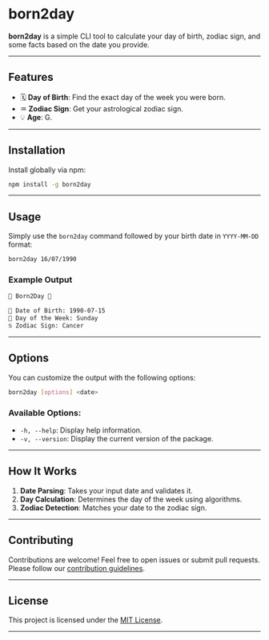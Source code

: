# born2day

**born2day** is a simple CLI tool to calculate your day of birth, zodiac sign, and some facts based on the date you provide.

---

## Features

- 🗓️ **Day of Birth**: Find the exact day of the week you were born.
- ♒ **Zodiac Sign**: Get your astrological zodiac sign.
- 💡 **Age**: G.

---

## Installation

Install globally via npm:

```bash
npm install -g born2day
```

---

## Usage

Simply use the `born2day` command followed by your birth date in `YYYY-MM-DD` format:

```bash
born2day 16/07/1990
```

### Example Output

```bash
🌟 Born2Day 🌟

📅 Date of Birth: 1990-07-15
📌 Day of the Week: Sunday
♋ Zodiac Sign: Cancer
```

---

## Options

You can customize the output with the following options:

```bash
born2day [options] <date>
```

### Available Options:
- `-h, --help`: Display help information.
- `-v, --version`: Display the current version of the package.

---

## How It Works

1. **Date Parsing**: Takes your input date and validates it.
2. **Day Calculation**: Determines the day of the week using algorithms.
3. **Zodiac Detection**: Matches your date to the zodiac sign.

---

## Contributing

Contributions are welcome! Feel free to open issues or submit pull requests. Please follow our [contribution guidelines](CONTRIBUTING.md).

---

## License

This project is licensed under the [MIT License](LICENSE).

---

